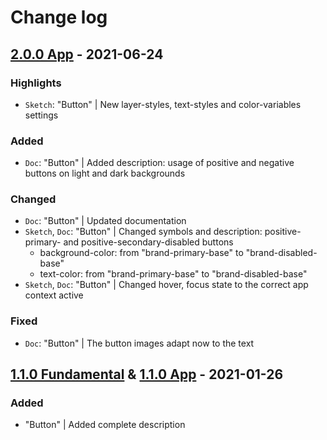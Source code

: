 # Change log

## [2.0.0 App](https://github.com/cake-hub/lidl-app-sketch/tree/v2.0.0) - 2021-06-24

### Highlights

* `Sketch`: "Button" | New layer-styles, text-styles and color-variables settings

### Added

* `Doc`: "Button" | Added description: usage of positive and negative buttons on light and dark backgrounds

### Changed

* `Doc`: "Button" | Updated documentation
* `Sketch`, `Doc`: "Button" | Changed symbols and description: positive-primary- and positive-secondary-disabled buttons
  * background-color: from "brand-primary-base" to "brand-disabled-base"
  * text-color: from "brand-primary-base" to "brand-disabled-base"
* `Sketch`, `Doc`: "Button" | Changed hover, focus state to the correct app context active

### Fixed

* `Doc`: "Button" | The button images adapt now to the text


## [1.1.0 Fundamental](https://github.com/cake-hub/lidl-sketch/tree/v1.1.0) & [1.1.0 App](https://github.com/cake-hub/lidl-app-sketch/tree/v1.1.0) - 2021-01-26

### Added

* "Button" | Added complete description
